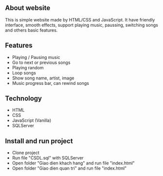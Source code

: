 ## About website
  This is simple website made by HTML/CSS and JavaScript. It have friendly interface, smooth effects, support playing music, paussing, switching songs and others basic features.
## Features
  + Playing / Pausing music
  + Go to next or previous songs
  + Playing random
  + Loop songs
  + Show song name, artist, image
  + Music progress bar, can rewind songs
## Technology
  + HTML
  + CSS
  + JavaScript (Vanilla)
  + SQLServer
## Install and run project
  + Clone project
  + Run file "CSDL.sql" with SQLServer
  + Open folder "Giao dien khach hang" and run file "index.html"
  + Open folder "Giao dien quan tri" and run file "index.html"
